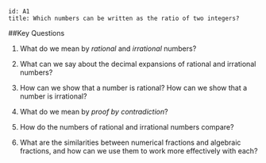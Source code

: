 ````
id: A1
title: Which numbers can be written as the ratio of two integers?
````
##Key Questions

1. What do we mean by _rational_ and _irrational_ numbers?

1. What can we say about the decimal expansions of rational and irrational numbers?

1. How can we show that a number is rational?  How can we show that a number is irrational?

1. What do we mean by _proof by contradiction_?

1. How do the numbers of rational and irrational numbers compare?

1. What are the similarities between numerical fractions and algebraic fractions, and how can we use them to work more effectively with each?